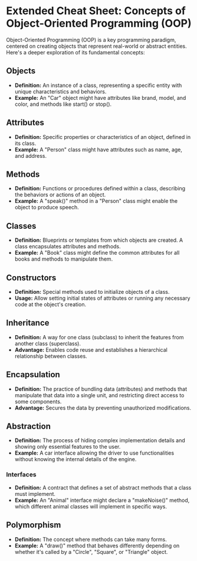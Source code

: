 # Extended Cheat Sheet: Concepts of Object-Oriented Programming (OOP)

Object-Oriented Programming (OOP) is a key programming paradigm, centered on creating objects that represent real-world or abstract entities. Here's a deeper exploration of its fundamental concepts:

## Objects
- **Definition:** An instance of a class, representing a specific entity with unique characteristics and behaviors.
- **Example:** An "Car" object might have attributes like brand, model, and color, and methods like start() or stop().

## Attributes
- **Definition:** Specific properties or characteristics of an object, defined in its class.
- **Example:** A "Person" class might have attributes such as name, age, and address.

## Methods
- **Definition:** Functions or procedures defined within a class, describing the behaviors or actions of an object.
- **Example:** A "speak()" method in a "Person" class might enable the object to produce speech.

## Classes
- **Definition:** Blueprints or templates from which objects are created. A class encapsulates attributes and methods.
- **Example:** A "Book" class might define the common attributes for all books and methods to manipulate them.

## Constructors
- **Definition:** Special methods used to initialize objects of a class.
- **Usage:** Allow setting initial states of attributes or running any necessary code at the object's creation.

## Inheritance
- **Definition:** A way for one class (subclass) to inherit the features from another class (superclass).
- **Advantage:** Enables code reuse and establishes a hierarchical relationship between classes.

## Encapsulation
- **Definition:** The practice of bundling data (attributes) and methods that manipulate that data into a single unit, and restricting direct access to some components.
- **Advantage:** Secures the data by preventing unauthorized modifications.

## Abstraction
- **Definition:** The process of hiding complex implementation details and showing only essential features to the user.
- **Example:** A car interface allowing the driver to use functionalities without knowing the internal details of the engine.

### Interfaces
  - **Definition:** A contract that defines a set of abstract methods that a class must implement.
  - **Example:** An "Animal" interface might declare a "makeNoise()" method, which different animal classes will implement in specific ways.

## Polymorphism
- **Definition:** The concept where methods can take many forms.
- **Example:** A "draw()" method that behaves differently depending on whether it's called by a "Circle", "Square", or "Triangle" object.
